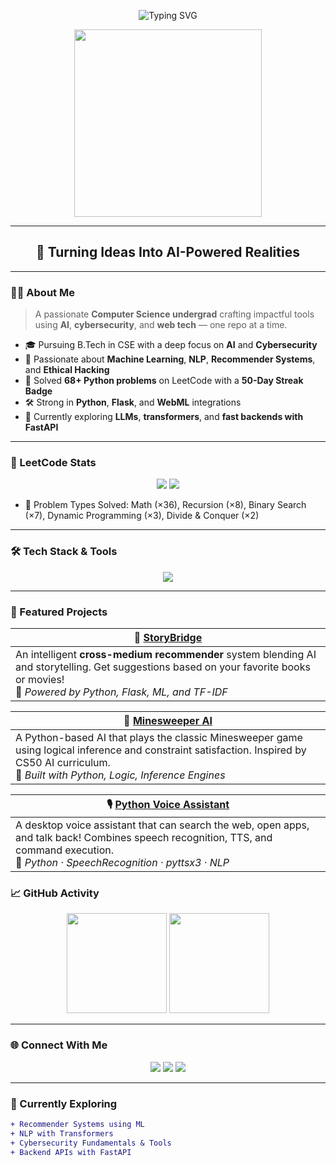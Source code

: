 <!-- ✨ Animated Hero Section -->
<p align="center">
  <img src="https://readme-typing-svg.demolab.com?font=Fira+Code&size=28&pause=1000&color=00F7FF&center=true&vCenter=true&width=800&lines=Hey%20I'm%20Chinmay%20Vuppu!;CSE%20Student%20%7C%20AI%20+%20Cybersecurity%20Explorer;Welcome%20to%20my%20Dev%20Realm!%20%F0%9F%9A%80" alt="Typing SVG" />
</p>


<p align="center">
  <img src="https://media.tenor.com/qJ5evVs-_uUAAAAC/coding.gif" width="300" />
</p>

---

<h2 align="center">🧠 Turning Ideas Into AI-Powered Realities</h2>

---

### 👨‍💻 About Me

> A passionate **Computer Science undergrad** crafting impactful tools using **AI**, **cybersecurity**, and **web tech** — one repo at a time.

- 🎓 Pursuing B.Tech in CSE with a deep focus on **AI** and **Cybersecurity**
- 🤖 Passionate about **Machine Learning**, **NLP**, **Recommender Systems**, and **Ethical Hacking**
- 🧠 Solved **68+ Python problems** on LeetCode with a **50-Day Streak Badge**
- 🛠️ Strong in **Python**, **Flask**, and **WebML** integrations
- 🌱 Currently exploring **LLMs**, **transformers**, and **fast backends with FastAPI**

---

### 🧩 LeetCode Stats

<p align="center">
  <img src="https://img.shields.io/badge/LeetCode-68_Python_Solves-yellow?style=for-the-badge&logo=leetcode&logoColor=black" />
  <img src="https://img.shields.io/badge/LeetCode-50_Day_Streak-blue?style=for-the-badge&logo=leetcode&logoColor=white" />
</p>

- 🔢 Problem Types Solved: Math (×36), Recursion (×8), Binary Search (×7), Dynamic Programming (×3), Divide & Conquer (×2)

---

### 🛠️ Tech Stack & Tools

<p align="center">
  <img src="https://skillicons.dev/icons?i=python,flask,scikit-learn,tensorflow,html,css,js,react,git,github,vscode,postman,linux" />
</p>

---

### 🚀 Featured Projects

| 🌉 [StoryBridge](https://github.com/RhiyaBhat/StoryBridge) |
|------------------------------------------------------------|
| An intelligent **cross-medium recommender** system blending AI and storytelling. Get suggestions based on your favorite books or movies!<br>📌 *Powered by Python, Flask, ML, and TF-IDF* |

| 🧠 [Minesweeper AI](https://github.com/Chin-may02/MINESWEEPERAI) |
|---------------------------------------------------------------|
| A Python-based AI that plays the classic Minesweeper game using logical inference and constraint satisfaction. Inspired by CS50 AI curriculum.<br>📌 *Built with Python, Logic, Inference Engines* |

| 🎙️ [Python Voice Assistant](https://github.com/Chin-may02/Python-Voice-Assistant-Suryanshsk) |
|------------------------------------------------------------------------------------------------|
| A desktop voice assistant that can search the web, open apps, and talk back! Combines speech recognition, TTS, and command execution.<br>📌 *Python · SpeechRecognition · pyttsx3 · NLP* |



### 📈 GitHub Activity

<p align="center">
  <img src="https://github-readme-stats.vercel.app/api?username=Chin-may02&theme=tokyonight&show_icons=true&count_private=true&hide=issues" height="160px"/>
  <img src="https://github-readme-stats.vercel.app/api/top-langs/?username=Chin-may02&layout=compact&theme=tokyonight" height="160px"/>
</p>

---

### 🌐 Connect With Me

<p align="center">
  <a href="mailto:chinmayvuppu@gmail.com"><img src="https://img.shields.io/badge/Gmail-D14836?style=for-the-badge&logo=gmail&logoColor=white"/></a>
  <a href="https://www.linkedin.com/in/vuppu-chinmay/"><img src="https://img.shields.io/badge/LinkedIn-0077B5?style=for-the-badge&logo=linkedin&logoColor=white"/></a>
  <a href="https://github.com/Chin-may02"><img src="https://img.shields.io/badge/GitHub-181717?style=for-the-badge&logo=github&logoColor=white"/></a>
</p>

---

### 🧭 Currently Exploring

```diff
+ Recommender Systems using ML
+ NLP with Transformers
+ Cybersecurity Fundamentals & Tools
+ Backend APIs with FastAPI
